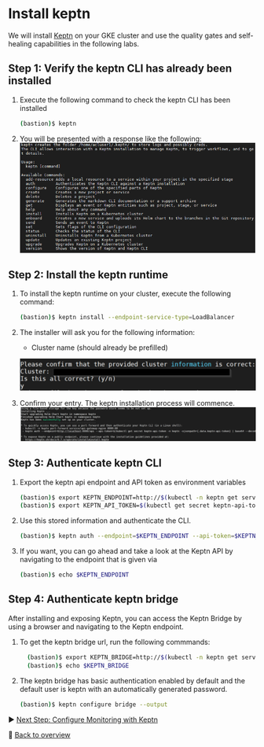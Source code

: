 # Install keptn

We will install [Keptn](https://keptn.sh/) on your GKE cluster and use the quality gates and self-healing capabilities in the following labs.

## Step 1: Verify the keptn CLI has already been installed

1. Execute the following command to check the keptn CLI has been installed

    ```bash
    (bastion)$ keptn
    ```

1. You will be presented with a response like the following:
![keptn](./assets/keptn-cli-response1.png)


## Step 2: Install the keptn runtime

1. To install the keptn runtime on your cluster, execute the following command:

    ```bash
    (bastion)$ keptn install --endpoint-service-type=LoadBalancer
    ```

1. The installer will ask you for the following information:
    - Cluster name (should already be prefilled)

    ![keptn](./assets/keptn-Install.png)

1. Confirm your entry. The keptn installation process will commence.
![keptn_install](./assets/keptn_installation_logs.png)

## Step 3: Authenticate keptn CLI

1. Export the keptn api endpoint and API token as environment variables

    ```bash
    (bastion)$ export KEPTN_ENDPOINT=http://$(kubectl -n keptn get service api-gateway-nginx -ojsonpath='{.status.loadBalancer.ingress[0].ip}')/api
    (bastion)$ export KEPTN_API_TOKEN=$(kubectl get secret keptn-api-token -n keptn -ojsonpath={.data.keptn-api-token} | base64 --decode)
    ```

1. Use this stored information and authenticate the CLI.

    ```bash
    (bastion)$ keptn auth --endpoint=$KEPTN_ENDPOINT --api-token=$KEPTN_API_TOKEN
    ```

1. If you want, you can go ahead and take a look at the Keptn API by navigating to the endpoint that is given via

    ```bash
    (bastion)$ echo $KEPTN_ENDPOINT
    ```

## Step 4: Authenticate keptn bridge

After installing and exposing Keptn, you can access the Keptn Bridge by using a browser and navigating to the Keptn endpoint.

1. To get the keptn bridge url, run the following commmands:

    ```bash
      (bastion)$ export KEPTN_BRIDGE=http://$(kubectl -n keptn get service api-gateway-nginx -ojsonpath='{.status.loadBalancer.ingress[0].ip}')/bridge
      (bastion)$ echo $KEPTN_BRIDGE
    ```

1. The keptn bridge has basic authentication enabled by default and the default user is keptn with an automatically generated password.

    ```bash
    (bastion)$ keptn configure bridge --output
    ```

:arrow_forward: [Next Step: Configure Monitoring with Keptn](../02_Configure_Keptn_Dynatrace_Integration)

:arrow_up_small: [Back to overview](../)